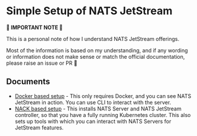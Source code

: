 # Simple Setup of NATS JetStream

**🐳 IMPORTANT NOTE 🐳**

This is a personal note of how I understand NATS JetStream offerings.

Most of the information is based on my understanding, and if any wording or information does not make sense or match the official documentation, please raise an issue or PR 🐳

## Documents

- [Docker based setup](https://github.com/rytswd/simple-nats-js/tree/master/docs/docker-based/README.md) - This only requires Docker, and you can see NATS JetStream in action. You can use CLI to interact with the server.
- [NACK based setup](https://github.com/rytswd/simple-nats-js/tree/master/docs/nack-based/README.md) - This installs NATS Server and NATS JetStream controller, so that you have a fully running Kubernetes cluster. This also sets up tools with which you can interact with NATS Servers for JetStream features.
